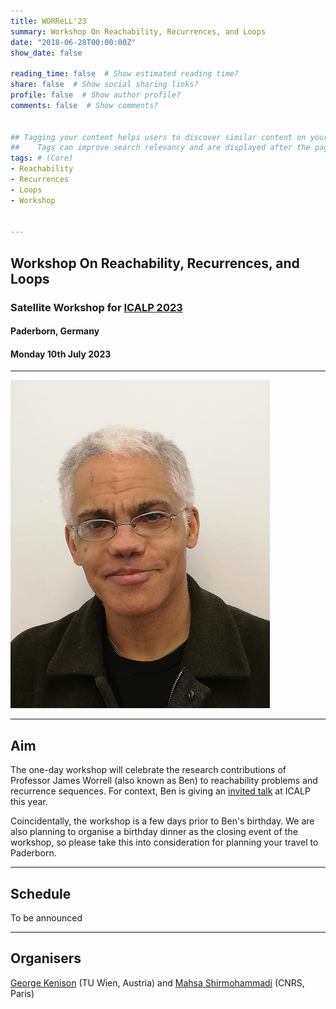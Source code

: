 ```yaml
---
title: WORReLL'23
summary: Workshop On Reachability, Recurrences, and Loops
date: "2018-06-28T00:00:00Z"
show_date: false

reading_time: false  # Show estimated reading time?
share: false  # Show social sharing links?
profile: false  # Show author profile?
comments: false  # Show comments?


## Tagging your content helps users to discover similar content on your site. 
##    Tags can improve search relevancy and are displayed after the page content and also in the Tag Cloud widget.
tags: # (Core)
- Reachability
- Recurrences
- Loops
- Workshop


---
```


## Workshop On Reachability, Recurrences, and Loops
### Satellite Workshop for [ICALP 2023](https://icalp2023.cs.upb.de/)
#### Paderborn, Germany
#### Monday 10th July 2023

---

![Workshop On Reachability, Recurrences, and Loops](jbw.jpg "James (Ben) Worrell")



---

## Aim

The one-day workshop will celebrate the research contributions of Professor James Worrell (also known as Ben) to reachability problems and recurrence sequences. For context, Ben is giving an [invited talk](https://icalp2023.cs.upb.de/invited-speakers/) at ICALP this year.

Coincidentally, the workshop is a few days prior to Ben's birthday.
We are also planning to organise a birthday dinner as the closing event of the workshop, so please take this into consideration for planning your travel to Paderborn.

---

## Schedule

To be announced

---

## Organisers

[George Kenison](https://georgekenison.github.io/) (TU Wien, Austria) and [Mahsa Shirmohammadi](https://www.irif.fr/~mahsa/) (CNRS, Paris)

